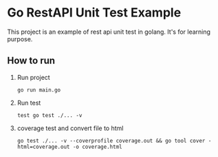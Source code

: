 # Go RestAPI Unit Test Example

This project is an example of rest api unit test in golang. It's for learning purpose.

## How to run

1. Run project

   ```go run main.go```

2. Run test

   ```test go test ./... -v```

3. coverage test and convert file to html

   ```go test ./... -v --coverprofile coverage.out && go tool cover -html=coverage.out -o coverage.html```